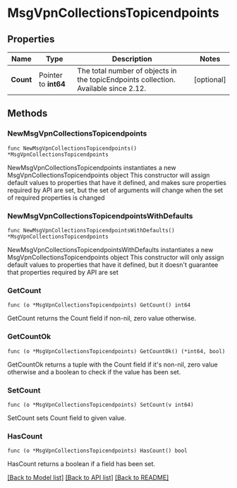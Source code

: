 # MsgVpnCollectionsTopicendpoints

## Properties

Name | Type | Description | Notes
------------ | ------------- | ------------- | -------------
**Count** | Pointer to **int64** | The total number of objects in the topicEndpoints collection. Available since 2.12. | [optional] 

## Methods

### NewMsgVpnCollectionsTopicendpoints

`func NewMsgVpnCollectionsTopicendpoints() *MsgVpnCollectionsTopicendpoints`

NewMsgVpnCollectionsTopicendpoints instantiates a new MsgVpnCollectionsTopicendpoints object
This constructor will assign default values to properties that have it defined,
and makes sure properties required by API are set, but the set of arguments
will change when the set of required properties is changed

### NewMsgVpnCollectionsTopicendpointsWithDefaults

`func NewMsgVpnCollectionsTopicendpointsWithDefaults() *MsgVpnCollectionsTopicendpoints`

NewMsgVpnCollectionsTopicendpointsWithDefaults instantiates a new MsgVpnCollectionsTopicendpoints object
This constructor will only assign default values to properties that have it defined,
but it doesn't guarantee that properties required by API are set

### GetCount

`func (o *MsgVpnCollectionsTopicendpoints) GetCount() int64`

GetCount returns the Count field if non-nil, zero value otherwise.

### GetCountOk

`func (o *MsgVpnCollectionsTopicendpoints) GetCountOk() (*int64, bool)`

GetCountOk returns a tuple with the Count field if it's non-nil, zero value otherwise
and a boolean to check if the value has been set.

### SetCount

`func (o *MsgVpnCollectionsTopicendpoints) SetCount(v int64)`

SetCount sets Count field to given value.

### HasCount

`func (o *MsgVpnCollectionsTopicendpoints) HasCount() bool`

HasCount returns a boolean if a field has been set.


[[Back to Model list]](../README.md#documentation-for-models) [[Back to API list]](../README.md#documentation-for-api-endpoints) [[Back to README]](../README.md)


